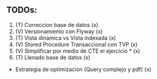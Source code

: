 ## TODOs:

1. (T) Correccion base de datos                     (x)
2. (V) Versionamiento con Flyway                    (x)
3. (T) Vista dinamica vs Vista indexada             (x)
4. (V) Stored Procedure Transaccional con TVP       (x)
5. (V) Simplificar por medio de CTE el ejercicio *  (x)
6. (T) Llenado base de datos                        (x)

* Estrategia de optimizacion (Query complejo y pdf) (x)